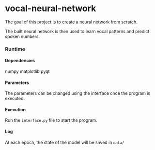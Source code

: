 # vocal-neural-network

The goal of this project is to create a neural network from scratch.

The built neural network is then used to learn vocal patterns and predict spoken numbers.

### Runtime
#### Dependencies

numpy
matplotlib
pyqt

#### Parameters

The parameters can be changed using the interface once the program is executed.

#### Execution

Run the `interface.py` file to start the program.

#### Log

At each epoch, the state of the model will be saved in `data/`



